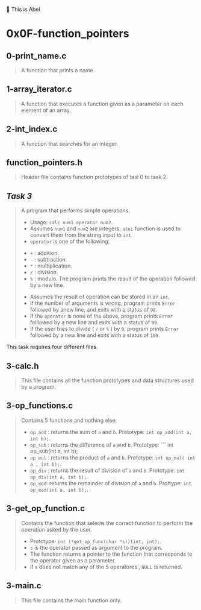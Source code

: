 :wave: This is Abel

# 0x0F-function_pointers

## 0-print_name.c
> A function that prints a name.
## 1-array_iterator.c
> A function that executes a function given as a parameter on each element of an array.
## 2-int_index.c
> A function that searches for an integer.
## function_pointers.h
> Header file contains function prototypes of tasl 0 to task 2.
## *Task 3*
> A program that performs simple operations.
> - Usage: ``` calc num1 operator num2 ```.
> - Assumes ``` num1 ``` and ``` num2 ``` are integers, ``` atoi ``` function is used to convert them from the string input to ``` int ```.
> - ``` operator ``` is one of the following:
> * ``` + ``` : addition.
> * ``` - ``` : subtraction.
> * ``` * ``` : multiplication.
> * ``` / ``` : division.
> * ``` % ``` : modulo.
> The program prints the result of the operation followed by a new line.
> - Assumes the result of operation can be stored in an ``` int ```.
> - If the number of arguments is wrong, program prints ``` Error ``` followed by anew line, and exits with a status of ``` 98 ```.
> - If the ``` operator ``` is none of the above, program prints ``` Error ``` folllowed by a new line and exits with a status of ``` 99 ```.
> - If the user tries to divide ( ``` / ``` or ``` % ``` ) by ``` 0 ```, program prints ``` Error ``` followed by a new line and exits with a status of ``` 100 ```.

This task requires four different files.
## 3-calc.h
> This file contains all the function prototypes and data structures used by a program.
## 3-op_functions.c
> Contains 5 functions and nothing else:
> * ``` op_add ``` : returns the sum of ``` a ``` and ``` b ```. Prototype: ``` int op_add(int a, int b); ```.
> * ``` op_sub ``` : returns the difference of ``` a ``` and ``` b ```. Prototype: ``` int op_sub(int a, int b);
> * ``` op_mul ``` : returns the product of ``` a ``` and ``` b ```. Prototype: ``` int op_mul( int a , int b); ```.
> * ``` op_div ``` : returns the result of division of ``` a ``` and ``` b ```. Prototype: ``` int op_div(int a, int b); ```.
> * ``` op_mod ```: returns the remainder of division of ``` a ``` and ``` b ```. Prottype: ``` int op_mod(int a, int b); ```.
## 3-get_op_function.c
> Contains the function that selects the correct function to perform the operation asked by the user.
> - Prototype: ``` int (*get_op_func(char *s))(int, int); ```.
> - ``` s ``` is the operator passed as argument to the program.
> - The function returns a pointer to the function that corresponds to the operator given as a parameter.
> - if ``` s ``` does not match any of the 5 operatores , ``` NULL ``` is returned.
## 3-main.c
> This file contains the main function only.
